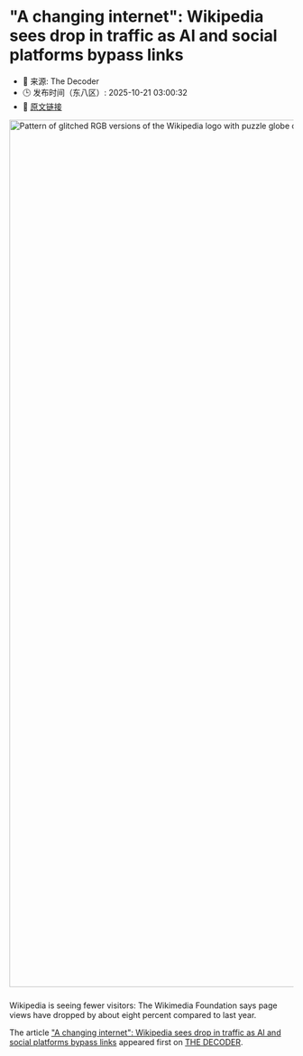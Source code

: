 # "A changing internet": Wikipedia sees drop in traffic as AI and social platforms bypass links
- 📅 来源: The Decoder
- 🕒 发布时间（东八区）: 2025-10-21 03:00:32
- 🔗 [原文链接](https://the-decoder.com/a-changing-internet-wikipedia-sees-drop-in-traffic-as-ai-and-social-platforms-bypass-links/)

<p><img alt="Pattern of glitched RGB versions of the Wikipedia logo with puzzle globe on white background." class="attachment-full size-full wp-post-image" height="1024" src="https://the-decoder.com/wp-content/uploads/2025/08/Wikipedia-Logo-Wall-GPT-4o.jpg" style="height: auto; margin-bottom: 10px;" width="1536" /></p>
<p>        Wikipedia is seeing fewer visitors: The Wikimedia Foundation says page views have dropped by about eight percent compared to last year.</p>
<p>The article <a href="https://the-decoder.com/a-changing-internet-wikipedia-sees-drop-in-traffic-as-ai-and-social-platforms-bypass-links/">&quot;A changing internet&quot;: Wikipedia sees drop in traffic as AI and social platforms bypass links</a> appeared first on <a href="https://the-decoder.com">THE DECODER</a>.</p>